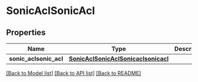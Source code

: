 # SonicAclSonicAcl

## Properties
Name | Type | Description | Notes
------------ | ------------- | ------------- | -------------
**sonic_aclsonic_acl** | [**SonicAclSonicAclSonicaclsonicacl**](SonicAclSonicAclSonicaclsonicacl.md) |  | [optional] 

[[Back to Model list]](../README.md#documentation-for-models) [[Back to API list]](../README.md#documentation-for-api-endpoints) [[Back to README]](../README.md)


